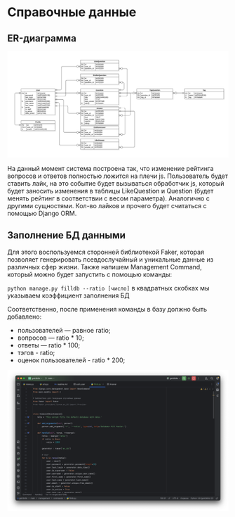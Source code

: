 # Справочные данные 

## ER-диаграмма

![ER-Diagram](github/src/er-diagram.png)

На данный момент система построена так, что изменение рейтинга вопросов и ответов полностью ложится на плечи js.
Пользователь будет ставить лайк, на это событие будет вызываться обработчик js, который будет заносить изменения в
таблицы LikeQuestion и Question (будет менять рейтинг в соответствии с весом параметра). Аналогично с другими
сущностями.
Кол-во лайков и прочего будет считаться с помощью Django ORM.

## Заполнение БД данными
Для этого воспользуемся сторонней библиотекой Faker, которая позволяет генерировать псевдослучайный и уникальные данные
из различных сфер жизни. Также напишем Management Command, который можно будет запустить с помощью команды:  
  
`python manage.py filldb --ratio [число]` в квадратных скобках мы указываем коэффициент заполнения БД

Соответственно, после применения команды в базу должно быть добавлено:
+ пользователей — равное ratio;
+ вопросов — ratio * 10;
+ ответы — ratio * 100;
+ тэгов - ratio;
+ оценок пользователей - ratio * 200;

![Script filldb.py](github/src/script_filldb.png)